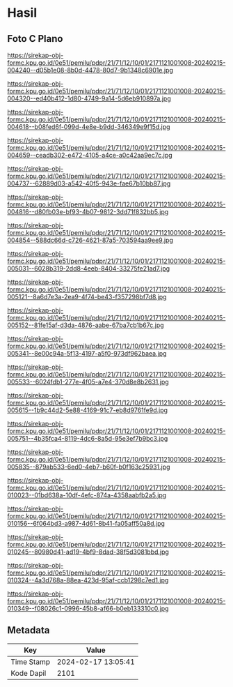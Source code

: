 # Hasil

## Foto C Plano

https://sirekap-obj-formc.kpu.go.id/0e51/pemilu/pdpr/21/71/12/10/01/2171121001008-20240215-004240--d05b1e08-8b0d-4478-80d7-9b1348c6901e.jpg

https://sirekap-obj-formc.kpu.go.id/0e51/pemilu/pdpr/21/71/12/10/01/2171121001008-20240215-004320--ed40b412-1d80-4749-9a14-5d6eb910897a.jpg

https://sirekap-obj-formc.kpu.go.id/0e51/pemilu/pdpr/21/71/12/10/01/2171121001008-20240215-004618--b08fed6f-099d-4e8e-b9dd-346349e9f15d.jpg

https://sirekap-obj-formc.kpu.go.id/0e51/pemilu/pdpr/21/71/12/10/01/2171121001008-20240215-004659--ceadb302-e472-4105-a4ce-a0c42aa9ec7c.jpg

https://sirekap-obj-formc.kpu.go.id/0e51/pemilu/pdpr/21/71/12/10/01/2171121001008-20240215-004737--62889d03-a542-40f5-943e-fae67b10bb87.jpg

https://sirekap-obj-formc.kpu.go.id/0e51/pemilu/pdpr/21/71/12/10/01/2171121001008-20240215-004816--d80fb03e-bf93-4b07-9812-3dd71f832bb5.jpg

https://sirekap-obj-formc.kpu.go.id/0e51/pemilu/pdpr/21/71/12/10/01/2171121001008-20240215-004854--588dc66d-c726-4621-87a5-703594aa9ee9.jpg

https://sirekap-obj-formc.kpu.go.id/0e51/pemilu/pdpr/21/71/12/10/01/2171121001008-20240215-005031--6028b319-2dd8-4eeb-8404-33275fe21ad7.jpg

https://sirekap-obj-formc.kpu.go.id/0e51/pemilu/pdpr/21/71/12/10/01/2171121001008-20240215-005121--8a6d7e3a-2ea9-4f74-be43-f357298bf7d8.jpg

https://sirekap-obj-formc.kpu.go.id/0e51/pemilu/pdpr/21/71/12/10/01/2171121001008-20240215-005152--81fe15af-d3da-4876-aabe-67ba7cb1b67c.jpg

https://sirekap-obj-formc.kpu.go.id/0e51/pemilu/pdpr/21/71/12/10/01/2171121001008-20240215-005341--8e00c94a-5f13-4197-a5f0-973df962baea.jpg

https://sirekap-obj-formc.kpu.go.id/0e51/pemilu/pdpr/21/71/12/10/01/2171121001008-20240215-005533--6024fdb1-277e-4f05-a7e4-370d8e8b2631.jpg

https://sirekap-obj-formc.kpu.go.id/0e51/pemilu/pdpr/21/71/12/10/01/2171121001008-20240215-005615--1b9c44d2-5e88-4169-91c7-eb8d9761fe9d.jpg

https://sirekap-obj-formc.kpu.go.id/0e51/pemilu/pdpr/21/71/12/10/01/2171121001008-20240215-005751--4b35fca4-8119-4dc6-8a5d-95e3ef7b9bc3.jpg

https://sirekap-obj-formc.kpu.go.id/0e51/pemilu/pdpr/21/71/12/10/01/2171121001008-20240215-005835--879ab533-6ed0-4eb7-b60f-b0f163c25931.jpg

https://sirekap-obj-formc.kpu.go.id/0e51/pemilu/pdpr/21/71/12/10/01/2171121001008-20240215-010023--01bd638a-10df-4efc-874a-4358aabfb2a5.jpg

https://sirekap-obj-formc.kpu.go.id/0e51/pemilu/pdpr/21/71/12/10/01/2171121001008-20240215-010156--6f064bd3-a987-4d61-8b41-fa05aff50a8d.jpg

https://sirekap-obj-formc.kpu.go.id/0e51/pemilu/pdpr/21/71/12/10/01/2171121001008-20240215-010245--80980d41-ad19-4bf9-8dad-38f5d3081bbd.jpg

https://sirekap-obj-formc.kpu.go.id/0e51/pemilu/pdpr/21/71/12/10/01/2171121001008-20240215-010324--4a3d768a-88ea-423d-95af-ccb1298c7ed1.jpg

https://sirekap-obj-formc.kpu.go.id/0e51/pemilu/pdpr/21/71/12/10/01/2171121001008-20240215-010349--f08026c1-0996-45b8-af66-b0eb133310c0.jpg


## Metadata

| Key        | Value               |
| ---------- | ------------------- |
| Time Stamp | 2024-02-17 13:05:41 |
| Kode Dapil | 2101                |




